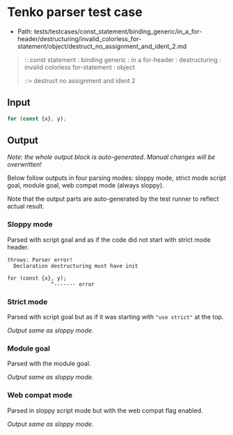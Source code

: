 # Tenko parser test case

- Path: tests/testcases/const_statement/binding_generic/in_a_for-header/destructuring/invalid_colorless_for-statement/object/destruct_no_assignment_and_ident_2.md

> :: const statement : binding generic : in a for-header : destructuring : invalid colorless for-statement : object
>
> ::> destruct no assignment and ident 2

## Input

`````js
for (const {x}, y);
`````

## Output

_Note: the whole output block is auto-generated. Manual changes will be overwritten!_

Below follow outputs in four parsing modes: sloppy mode, strict mode script goal, module goal, web compat mode (always sloppy).

Note that the output parts are auto-generated by the test runner to reflect actual result.

### Sloppy mode

Parsed with script goal and as if the code did not start with strict mode header.

`````
throws: Parser error!
  Declaration destructuring must have init

for (const {x}, y);
              ^------- error
`````

### Strict mode

Parsed with script goal but as if it was starting with `"use strict"` at the top.

_Output same as sloppy mode._

### Module goal

Parsed with the module goal.

_Output same as sloppy mode._

### Web compat mode

Parsed in sloppy script mode but with the web compat flag enabled.

_Output same as sloppy mode._
